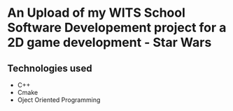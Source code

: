 # An Upload of my WITS School Software Developement project for a 2D game development - Star Wars

## Technologies used
- C++
- Cmake
- Oject Oriented Programming
